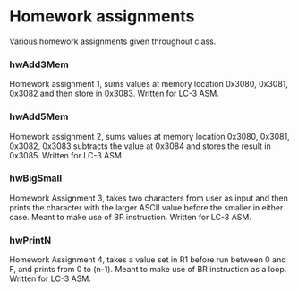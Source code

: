 # Homework assignments
Various homework assignments given throughout class.

### hwAdd3Mem
Homework assignment 1, sums values at memory location 0x3080, 0x3081, 0x3082 and then store in 0x3083. Written for LC-3 ASM.

### hwAdd5Mem
Homework assignment 2, sums values at memory location 0x3080, 0x3081, 0x3082, 0x3083 subtracts the value at 0x3084 and stores the result in 0x3085. Written for LC-3 ASM.

### hwBigSmall
Homework Assignment 3, takes two characters from user as input and then prints the character with the larger ASCII value before the smaller in either case. Meant to make use of BR instruction. Written for LC-3 ASM.

### hwPrintN
Homework Assignment 4, takes a value set in R1 before run between 0 and F, and prints from 0 to (n-1). Meant to make use of BR instruction as a loop. Written for LC-3 ASM.